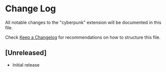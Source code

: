 # Change Log

All notable changes to the "cyberpunk" extension will be documented in this file.

Check [Keep a Changelog](http://keepachangelog.com/) for recommendations on how to structure this file.

## [Unreleased]

- Initial release
